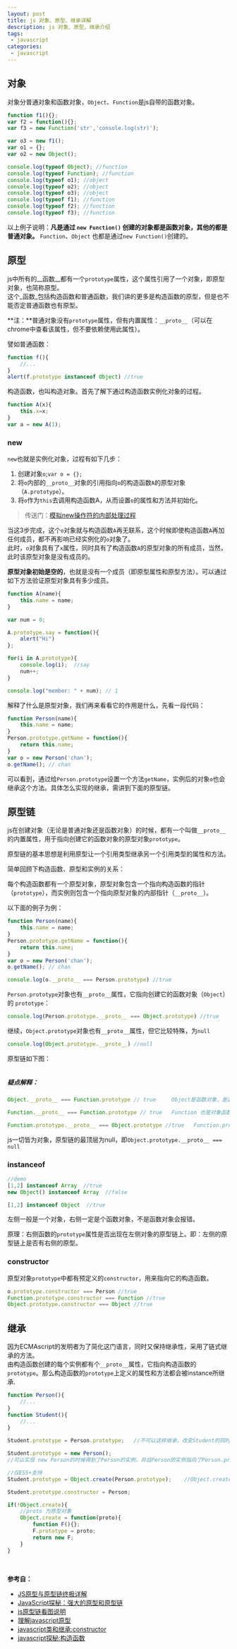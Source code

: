 ```yaml
---
layout: post
title: js 对象、原型、继承详解
description: js 对象、原型、继承介绍
tags:
 - javascript
categories:
 - javascript
---
```



## 对象

对象分普通对象和函数对象，`Object`、`Function`是js自带的函数对象。

<!-- more -->

```js
function f1(){};
var f2 = function(){};
var f3 = new Function('str','console.log(str)');

var o3 = new f1();
var o1 = {};
var o2 = new Object();

console.log(typeof Object); //function
console.log(typeof Function); //function
console.log(typeof o1); //object
console.log(typeof o2); //object
console.log(typeof o3); //object
console.log(typeof f1); //function
console.log(typeof f2); //function
console.log(typeof f3); //function 
```

以上例子说明：**凡是通过 `new Function()` 创建的对象都是函数对象，其他的都是普通对象。** `Function`、`Object` 也都是通过`new Function()`创建的。

## 原型

js中所有的__函数__都有一个`prototype`属性，这个属性引用了一个对象，即原型对象，也简称原型。<br>
这个_函数_包括构造函数和普通函数，我们讲的更多是构造函数的原型，但是也不能否定普通函数也有原型。

**注：**普通对象没有`prototype`属性，但有内置属性：`__proto__`（可以在chrome中查看该属性，但不要依赖使用此属性）。

譬如普通函数：

```js
function f(){
    //...
}
alert(f.prototype instanceof Object) //true
```

构造函数，也叫构造对象。首先了解下通过构造函数实例化对象的过程。

```js
function A(x){
    this.x=x;
}
var a = new A(1);
```

### new

`new`也就是实例化对象，过程有如下几步：

1. 创建对象`o`;`var o = {};`
2. 将`o`内部的`__proto__`对象的引用指向`o`的构造函数`A`的原型对象（`A.prototype`）。
3. 将`o`作为`this`去调用构造函数A，从而设置`o`的属性和方法并初始化。

> 传送门：<a href="/javascript/2015/08/10/js-this.html#anchor3" target="_blank">模拟new操作符的内部处理过程</a>

当这3步完成，这个`o`对象就与构造函数`A`再无联系，这个时候即使构造函数`A`再加任何成员，都不再影响已经实例化的`o`对象了。<br>
此时，`o`对象具有了`x`属性，同时具有了构造函数`A`的原型对象的所有成员，当然，此时该原型对象是没有成员的。

**原型对象初始是空的**，也就是没有一个成员（即原型属性和原型方法）。可以通过如下方法验证原型对象具有多少成员。

```js
function A(name){
    this.name = name;
}

var num = 0;

A.prototype.say = function(){
    alert("Hi")
};

for(i in A.prototype){
    console.log(i);  //say
    num++;
}

console.log("member: " + num); // 1
```

解释了什么是原型对象，我们再来看看它的作用是什么，先看一段代码：

```js
function Person(name){
    this.name = name;
}
Person.prototype.getName = function(){
    return this.name;
}
var o = new Person('chan');
o.getName(); // chan
```

可以看到，通过给`Person.prototype`设置一个方法`getName`，实例后的对象`o`也会继承这个方法。具体怎么实现的继承，需讲到下面的原型链。


## 原型链

js在创建对象（无论是普通对象还是函数对象）的时候，都有一个叫做`__proto__`的内置属性，用于指向创建它的函数对象的原型对象`prototype`。

原型链的基本思想是利用原型让一个引用类型继承另一个引用类型的属性和方法。

简单回顾下构造函数、原型和实例的关系：

每个构造函数都有一个原型对象，原型对象包含一个指向构造函数的指针（`prototype`），而实例则包含一个指向原型对象的内部指针（`__proto__`）。

以下面的例子为例：

```js
function Person(name){
    this.name = name;
}
Person.prototype.getName = function(){
    return this.name;
}
var o = new Person('chan');
o.getName(); // chan

console.log(o.__proto__ === Person.prototype) //true
```

`Person.prototype`对象也有`__proto__`属性，它指向创建它的函数对象（`Object`）的 `prototype`：

```js
console.log(Person.prototype.__proto__ === Object.prototype) //true
```

继续，`Object.prototype`对象也有`__proto__`属性，但它比较特殊，为`null`

```js
console.log(Object.prototype.__proto__) //null
```

原型链如下图：

<img src="/images/img/js-prototype-lian.jpg" alt="">

##### 疑点解释：

```js
Object.__proto__ === Function.prototype // true     Object是函数对象，是通过new Function()创建，所以Object.__proto__指向Function.prototype。

Function.__proto__ === Function.prototype // true   Function 也是对象函数，也是通过new Function()创建，所以Function.__proto__指向Function.prototype。

Function.prototype.__proto__ === Object.prototype //true   Function.prototype是个函数对象，理论上他的__proto__应该指向 Function.prototype，就是他自己，自己指向自己，没有意义。
```

js一切皆为对象，原型链的最顶层为null，即`Object.prototype.__proto__ === null`



### instanceof

```js
//demo
[1,2] instanceof Array  //true
new Object() instanceof Array  //false

[1,2] instanceof Object  //true
```

左侧一般是一个对象，右侧一定是个函数对象，不是函数对象会报错。

原理：右侧函数的`prototype`属性是否出现在左侧对象的原型链上。即：左侧的原型链上是否有右侧的原型。

### constructor

原型对象`prototype`中都有预定义的`constructor`，用来指向它的构造函数。

```js
o.prototype.constructor === Person //true
Function.prototype.constructor === Function //true
Object.prototype.constructor === Object //true
```


## 继承

因为ECMAscript的发明者为了简化这门语言，同时又保持继承性，采用了链式继承的方法。 <br>
由构造函数创建的每个实例都有个`__proto__`属性，它指向构造函数的`prototype`。那么构造函数的`prototype`上定义的属性和方法都会被instance所继承.

```js
function Person(){
	//...
}
function Student(){
	//...
}

Student.prototype = Person.prototype;	//不可以这样继承，改变Student的同时，也会改变Person，因为他们是引用

Student.prototype = new Person();	
//可以实现 new Person的时候得到了Person的实例，并且Person的实例指向了Person.prototype 并且调用了构造函数。不过因为调用了构造函数，在Person有参数时此方法不太好使

//仅ES5+支持
Student.prototype = Object.create(Person.prototype);	//Object.create的作用：创建以个空对象，并且这个空对象的原型指向传入的参数，即Person.prototype

Student.prototype.constructor = Person;

if(!Object.create){
	//proto 为原型对象
	Object.create = function(proto){
		function F(){};
		F.prototype = proto;
		return new F;
	}
}

```

<br>

__参考自：__

- <a rel="nofollow" href="http://www.108js.com/article/article1/10201.html?id=1092" target="_blank" title="">JS原型与原型链终极详解</a>
- <a rel="nofollow" href="http://www.nowamagic.net/librarys/veda/detail/1648" target="_blank" title="">JavaScript探秘：强大的原型和原型链</a>
- <a rel="nofollow" href="http://www.jb51.net/article/30750.htm" target="_blank" title="">js原型链看图说明</a>
- <a rel="nofollow" href="http://blog.jobbole.com/9648/" target="_blank">理解javascript原型</a>
- <a rel="nofollow" href="http://developer.51cto.com/art/200907/134913.htm" target="_blank">javascript类和继承:constructor</a>
- <a rel="nofollow" href="http://www.nowamagic.net/librarys/veda/detail/1642" target="_blank">javascript探秘:构造函数</a>